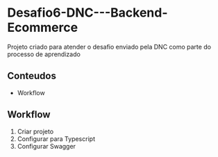 # Desafio6-DNC---Backend-Ecommerce
Projeto criado para atender o desafio enviado pela DNC como parte do processo de aprendizado

## Conteudos
- Workflow


## Workflow
1. Criar projeto
2. Configurar para Typescript
3. Configurar Swagger